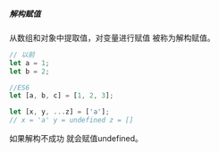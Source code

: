 ##### 解构赋值

从数组和对象中提取值，对变量进行赋值 被称为解构赋值。

```javascript
// 以前
let a = 1;
let b = 2;

//ES6
let [a, b, c] = [1, 2, 3];

let [x, y, ...z] = ['a'];
// x = 'a' y = undefined z = []
```

如果解构不成功 就会赋值undefined。